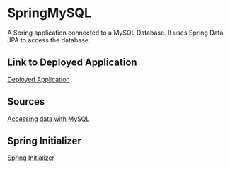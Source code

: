# SpringMySQL
A Spring application connected to a MySQL Database. It uses Spring Data JPA to access the database.

## Link to Deployed Application

[Deployed Application](https://www.johnjamieson.ca/SpringMySQL/)

## Sources

[Accessing data with MySQL](https://spring.io/guides/gs/accessing-data-mysql)

## Spring Initializer

[Spring Initializer](https://start.spring.io/#!type=maven-project&language=java&platformVersion=3.3.0&packaging=war&jvmVersion=17&groupId=ca.johnjamieson&artifactId=SpringMySQL&name=SpringMySQL&description=Demo%20project%20for%20Spring%20Boot&packageName=ca.johnjamieson.SpringMySQL&dependencies=web,data-jpa,mysql)
